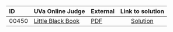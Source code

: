 | ID | UVa Online Judge | External | Link to solution |
|:---|:---|:---|:---:|
| 00450 | [Little Black Book](https://onlinejudge.org/index.php?option=com_onlinejudge&Itemid=8&category=625&page=show_problem&problem=391) | [PDF](https://onlinejudge.org/external/4/450.pdf) | [Solution](https://github.com/versenyi98/uva-solutions/tree/main/solutions/00450%20-%20Little%20Black%20Book)|
